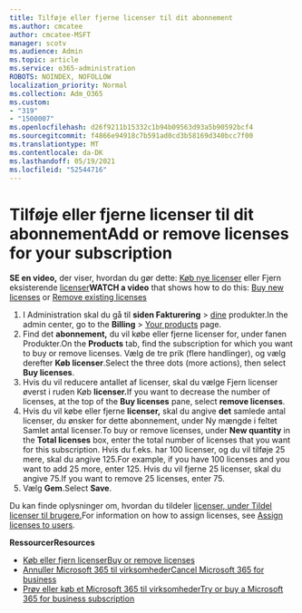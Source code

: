 ```yaml
---
title: Tilføje eller fjerne licenser til dit abonnement
ms.author: cmcatee
author: cmcatee-MSFT
manager: scotv
ms.audience: Admin
ms.topic: article
ms.service: o365-administration
ROBOTS: NOINDEX, NOFOLLOW
localization_priority: Normal
ms.collection: Adm_O365
ms.custom:
- "319"
- "1500007"
ms.openlocfilehash: d26f9211b15332c1b94b09563d93a5b90592bcf4
ms.sourcegitcommit: f4866e94918c7b591ad0cd3b58169d340bcc7f00
ms.translationtype: MT
ms.contentlocale: da-DK
ms.lasthandoff: 05/19/2021
ms.locfileid: "52544716"
---
```

# <a name="add-or-remove-licenses-for-your-subscription"></a><span data-ttu-id="bfac5-102">Tilføje eller fjerne licenser til dit abonnement</span><span class="sxs-lookup"><span data-stu-id="bfac5-102">Add or remove licenses for your subscription</span></span>

<span data-ttu-id="bfac5-103">**SE en video,** der viser, hvordan du gør dette: [Køb nye licenser](https://go.microsoft.com/fwlink/p/?linkid=2154857) eller Fjern eksisterende [licenser](https://go.microsoft.com/fwlink/p/?linkid=2154938)</span><span class="sxs-lookup"><span data-stu-id="bfac5-103">**WATCH a video** that shows how to do this: [Buy new licenses](https://go.microsoft.com/fwlink/p/?linkid=2154857) or [Remove existing licenses](https://go.microsoft.com/fwlink/p/?linkid=2154938)</span></span>

1. <span data-ttu-id="bfac5-104">I Administration skal du gå til **siden Fakturering**  >  [dine](https://go.microsoft.com/fwlink/p/?linkid=842054) produkter.</span><span class="sxs-lookup"><span data-stu-id="bfac5-104">In the admin center, go to the **Billing** > [Your products](https://go.microsoft.com/fwlink/p/?linkid=842054) page.</span></span>
2. <span data-ttu-id="bfac5-105">Find det **abonnement,** du vil købe eller fjerne licenser for, under fanen Produkter.</span><span class="sxs-lookup"><span data-stu-id="bfac5-105">On the **Products** tab, find the subscription for which you want to buy or remove licenses.</span></span> <span data-ttu-id="bfac5-106">Vælg de tre prik (flere handlinger), og vælg derefter **Køb licenser**.</span><span class="sxs-lookup"><span data-stu-id="bfac5-106">Select the three dots (more actions), then select **Buy licenses**.</span></span>
3. <span data-ttu-id="bfac5-107">Hvis du vil reducere antallet af licenser,  skal du vælge Fjern licenser øverst i ruden Køb **licenser.**</span><span class="sxs-lookup"><span data-stu-id="bfac5-107">If you want to decrease the number of licenses, at the top of the **Buy licenses** pane, select **remove licenses**.</span></span>
4. <span data-ttu-id="bfac5-108">Hvis du vil købe eller fjerne **licenser,** skal du angive **det** samlede antal licenser, du ønsker for dette abonnement, under Ny mængde i feltet Samlet antal licenser.</span><span class="sxs-lookup"><span data-stu-id="bfac5-108">To buy or remove licenses, under **New quantity** in the **Total licenses** box, enter the total number of licenses that you want for this subscription.</span></span> <span data-ttu-id="bfac5-109">Hvis du f.eks. har 100 licenser, og du vil tilføje 25 mere, skal du angive 125.</span><span class="sxs-lookup"><span data-stu-id="bfac5-109">For example, if you have 100 licenses and you want to add 25 more, enter 125.</span></span> <span data-ttu-id="bfac5-110">Hvis du vil fjerne 25 licenser, skal du angive 75.</span><span class="sxs-lookup"><span data-stu-id="bfac5-110">If you want to remove 25 licenses, enter 75.</span></span>
5. <span data-ttu-id="bfac5-111">Vælg **Gem**.</span><span class="sxs-lookup"><span data-stu-id="bfac5-111">Select **Save**.</span></span>

<span data-ttu-id="bfac5-112">Du kan finde oplysninger om, hvordan du tildeler [licenser, under Tildel licenser til brugere.](/microsoft-365/admin/manage/assign-licenses-to-users)</span><span class="sxs-lookup"><span data-stu-id="bfac5-112">For information on how to assign licenses, see [Assign licenses to users](/microsoft-365/admin/manage/assign-licenses-to-users).</span></span>

<span data-ttu-id="bfac5-113">**Ressourcer**</span><span class="sxs-lookup"><span data-stu-id="bfac5-113">**Resources**</span></span>
  
- [<span data-ttu-id="bfac5-114">Køb eller fjern licenser</span><span class="sxs-lookup"><span data-stu-id="bfac5-114">Buy or remove licenses</span></span>](/microsoft-365/commerce/licenses/buy-licenses)
- [<span data-ttu-id="bfac5-115">Annuller Microsoft 365 til virksomheder</span><span class="sxs-lookup"><span data-stu-id="bfac5-115">Cancel Microsoft 365 for business</span></span>](/microsoft-365/commerce/subscriptions/cancel-your-subscription)
- [<span data-ttu-id="bfac5-116">Prøv eller køb et Microsoft 365 til virksomheder</span><span class="sxs-lookup"><span data-stu-id="bfac5-116">Try or buy a Microsoft 365 for business subscription</span></span>](/microsoft-365/commerce/try-or-buy-microsoft-365)